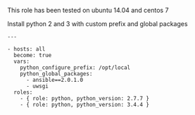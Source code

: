 This role has been tested on ubuntu 14.04 and centos 7

Install python 2 and 3 with custom prefix and global packages
```
---

- hosts: all
  become: true
  vars:
    python_configure_prefix: /opt/local
    python_global_packages:
      - ansible==2.0.1.0
      - uwsgi
  roles:
    - { role: python, python_version: 2.7.7 }
    - { role: python, python_version: 3.4.4 }
```
